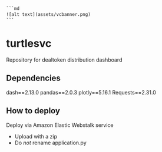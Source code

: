     ```md
    ![alt text](assets/vcbanner.png)
    ```
    
# turtlesvc
Repository for dealtoken distribution dashboard

## Dependencies
dash==2.13.0
pandas==2.0.3
plotly==5.16.1
Requests==2.31.0

## How to deploy
Deploy via Amazon Elastic Webstalk service
- Upload with a zip
- Do *not* rename application.py


